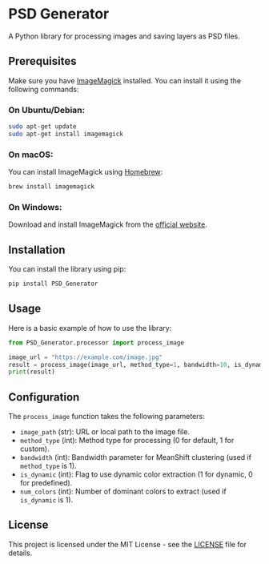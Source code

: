 # PSD Generator

A Python library for processing images and saving layers as PSD files.

## Prerequisites

Make sure you have [ImageMagick](https://imagemagick.org/index.php) installed. You can install it using the following commands:

### On Ubuntu/Debian:
```bash
sudo apt-get update
sudo apt-get install imagemagick
```

### On macOS:
You can install ImageMagick using [Homebrew](https://brew.sh/):
```bash
brew install imagemagick
```

### On Windows:
Download and install ImageMagick from the [official website](https://imagemagick.org/script/download.php).

## Installation

You can install the library using pip:

```bash
pip install PSD_Generator
```

## Usage

Here is a basic example of how to use the library:

```python
from PSD_Generator.processor import process_image

image_url = "https://example.com/image.jpg"
result = process_image(image_url, method_type=1, bandwidth=10, is_dynamic=1, num_colors=50)
print(result)
```

## Configuration

The `process_image` function takes the following parameters:

- `image_path` (str): URL or local path to the image file.
- `method_type` (int): Method type for processing (0 for default, 1 for custom).
- `bandwidth` (int): Bandwidth parameter for MeanShift clustering (used if `method_type` is 1).
- `is_dynamic` (int): Flag to use dynamic color extraction (1 for dynamic, 0 for predefined).
- `num_colors` (int): Number of dominant colors to extract (used if `is_dynamic` is 1).

## License

This project is licensed under the MIT License - see the [LICENSE](LICENSE) file for details.
